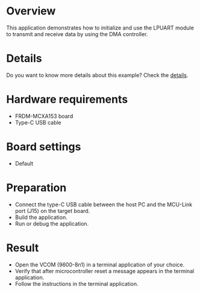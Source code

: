 Overview
========
This application demonstrates how to initialize and use the LPUART module to transmit and receive data by using the DMA controller.

Details
====================
Do you want to know more details about this example? Check the [details](./readme_details.md).

Hardware requirements
=====================
- FRDM-MCXA153 board
- Type-C USB cable

Board settings
==============
- Default

Preparation
===========
- Connect the type-C USB cable between the host PC and the MCU-Link port (J15) on the target board.
- Build the application.
- Run or debug the application.

Result
======
- Open the VCOM (9600-8n1) in a terminal application of your choice.
- Verify that after microcontroller reset a message appears in the terminal application.
- Follow the instructions in the terminal application.
